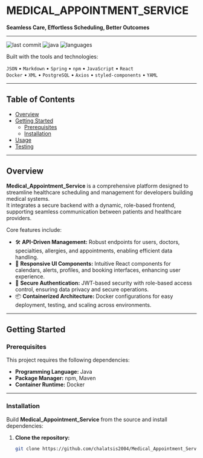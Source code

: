 # MEDICAL_APPOINTMENT_SERVICE

**Seamless Care, Effortless Scheduling, Better Outcomes**

---

![last commit](https://img.shields.io/badge/last%20commit-last%20thursday-blue)
![java](https://img.shields.io/badge/java-ES.0%25-orange)
![languages](https://img.shields.io/badge/languages-5-blue)

Built with the tools and technologies:

`JSON` • `Markdown` • `Spring` • `npm` • `JavaScript` • `React`  
`Docker` • `XML` • `PostgreSQL` • `Axios` • `styled-components` • `YAML`

---

## Table of Contents

- [Overview](#overview)
- [Getting Started](#getting-started)
  - [Prerequisites](#prerequisites)
  - [Installation](#installation)
- [Usage](#usage)
- [Testing](#testing)

---

## Overview

**Medical_Appointment_Service** is a comprehensive platform designed to streamline healthcare scheduling and management for developers building medical systems.  
It integrates a secure backend with a dynamic, role-based frontend, supporting seamless communication between patients and healthcare providers.

Core features include:

- 🛠 **API-Driven Management:** Robust endpoints for users, doctors, specialties, allergies, and appointments, enabling efficient data handling.
- 🎨 **Responsive UI Components:** Intuitive React components for calendars, alerts, profiles, and booking interfaces, enhancing user experience.
- 🔐 **Secure Authentication:** JWT-based security with role-based access control, ensuring data privacy and secure operations.
- 📦 **Containerized Architecture:** Docker configurations for easy deployment, testing, and scaling across environments.

---

## Getting Started

### Prerequisites

This project requires the following dependencies:

- **Programming Language:** Java
- **Package Manager:** npm, Maven
- **Container Runtime:** Docker

---

### Installation

Build **Medical_Appointment_Service** from the source and install dependencies:

1. **Clone the repository:**

   ```bash
   git clone https://github.com/chalatsis2004/Medical_Appointment_Service
